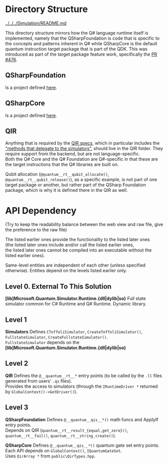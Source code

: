 # Directory Structure

[../../../Simulation/README.md](../../../Simulation/README.md)

This directory structure mirrors how the Q# language runtime itself is implemented,
namely that the QSharpFoundation is code that is specific to the concepts and patterns inherent in Q#
while QSharpCore is the default quantum instruction target package that is part of the QDK.
This was introduced as part of the target package feature work, specifically the
[PR #476](https://github.com/microsoft/qsharp-runtime/pull/476).


## QSharpFoundation
Is a project defined [here](../../../Simulation/QSharpFoundation).

## QSharpCore 
Is a project defined [here](../../../Simulation/QSharpCore).

## QIR
Anything that is required by the [QIR specs](https://github.com/qir-alliance/qir-spec),
which in particular includes the ["methods that delegate to the simulators"](QIR/bridge-rt.ll#46), should live in the QIR folder.
They require support from the backend, but are not language-specific.  
Both the Q# Core and the Q# Foundation are Q#-specific in that these are the target instructions that the Q# libraries are built on.

Qubit allocation (`@quantum__rt__qubit_allocate()`, `@quantum__rt__qubit_release()`), as a specific example,
is not part of one target package or another, but rather part of the QSharp Foundation package,
which is why it is defined there in the QIR as well. 


# API Dependency

(Try to keep the readability balance between the web view and raw file, give the preference to the raw file)

The listed earlier ones provide the functionality to the listed later ones  
(the listed later ones include and/or call the listed earlier ones,  
the listed later ones cannot be compiled into an executable without the listed earlier ones).  

Same-level entities are independent of each other (unless specified otherwise). Entities depend on the levels listed earlier only.  


## Level 0. External To This Solution

**[lib]Microsoft.Quantum.Simulator.Runtime.{dll|dylib|so}** 
                        Full state simulator common for C# Runtime and Q# Runtime. Dynamic library.

## Level 1

**Simulators**          Defines `CToffoliSimulator`, `CreateToffoliSimulator()`, `FullstateSimulator`, `CreateFullstateSimulator()`.  
                        `FullstateSimulator` depends on the **[lib]Microsoft.Quantum.Simulator.Runtime.{dll|dylib|so}** 

## Level 2

**QIR**                 Defines the `@__quantum__rt__*` entry points (to be called by the `.ll` files generated from users' `.qs` files).  
                        Provides the access to simulators (through the `IRuntimeDriver *` returned by `GlobalContext()->GetDriver()`).

## Level 3

**QSharpFoundation**    Defines `@__quantum__qis__*()` math funcs and ApplyIf entry points.  
                        Depends on QIR (`quantum__rt__result_{equal,get_zero}()`, `quantum__rt__fail()`, `quantum__rt__string_create()`).  

**QSharpCore**          Defines `@__quantum__qis__*()` quantum gate set entry points.  
                        Each API depends on `GlobalContext()`, `IQuantumGateSet`.  
                        Uses `QirArray *` from `public\QirTypes.hpp`.
